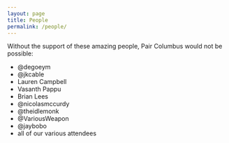```yaml
---
layout: page
title: People
permalink: /people/
---
```


Without the support of these amazing people, Pair Columbus would not be possible:

- @degoeym
- @jkcable
- Lauren Campbell
- Vasanth Pappu
- Brian Lees
- @nicolasmccurdy
- @theidlemonk
- @VariousWeapon
- @jaybobo
- all of our various attendees

